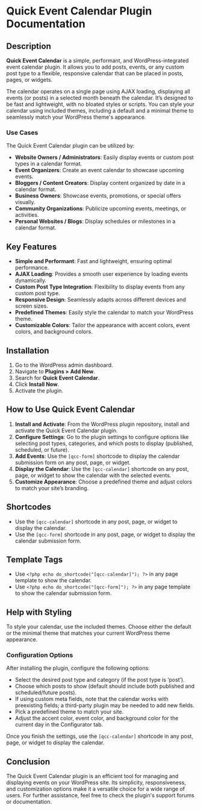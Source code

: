 # Quick Event Calendar Plugin Documentation

## Description

**Quick Event Calendar** is a simple, performant, and WordPress-integrated event calendar plugin. It allows you to add posts, events, or any custom post type to a flexible, responsive calendar that can be placed in posts, pages, or widgets.

The calendar operates on a single page using AJAX loading, displaying all events (or posts) in a selected month beneath the calendar. It’s designed to be fast and lightweight, with no bloated styles or scripts. You can style your calendar using included themes, including a default and a minimal theme to seamlessly match your WordPress theme's appearance.

### Use Cases

The Quick Event Calendar plugin can be utilized by:

- **Website Owners / Administrators**: Easily display events or custom post types in a calendar format.
- **Event Organizers**: Create an event calendar to showcase upcoming events.
- **Bloggers / Content Creators**: Display content organized by date in a calendar format.
- **Business Owners**: Showcase events, promotions, or special offers visually.
- **Community Organizations**: Publicize upcoming events, meetings, or activities.
- **Personal Websites / Blogs**: Display schedules or milestones in a calendar format.

## Key Features

- **Simple and Performant**: Fast and lightweight, ensuring optimal performance.
- **AJAX Loading**: Provides a smooth user experience by loading events dynamically.
- **Custom Post Type Integration**: Flexibility to display events from any custom post type.
- **Responsive Design**: Seamlessly adapts across different devices and screen sizes.
- **Predefined Themes**: Easily style the calendar to match your WordPress theme.
- **Customizable Colors**: Tailor the appearance with accent colors, event colors, and background colors.

## Installation

1. Go to the WordPress admin dashboard.
2. Navigate to **Plugins > Add New**.
3. Search for **Quick Event Calendar**.
4. Click **Install Now**.
5. Activate the plugin.

## How to Use Quick Event Calendar

1. **Install and Activate**: From the WordPress plugin repository, install and activate the Quick Event Calendar plugin.
2. **Configure Settings**: Go to the plugin settings to configure options like selecting post types, categories, and which posts to display (published, scheduled, or future).
3. **Add Events**: Use the `[qcc-form]` shortcode to display the calendar submission form on any post, page, or widget.
4. **Display the Calendar**: Use the `[qcc-calendar]` shortcode on any post, page, or widget to show the calendar with the selected events.
5. **Customize Appearance**: Choose a predefined theme and adjust colors to match your site’s branding.

## Shortcodes

- Use the `[qcc-calendar]` shortcode in any post, page, or widget to display the calendar.
- Use the `[qcc-form]` shortcode in any post, page, or widget to display the calendar submission form.

## Template Tags

- Use `<?php echo do_shortcode("[qcc-calendar]"); ?>` in any page template to show the calendar.
- Use `<?php echo do_shortcode("[qcc-form]"); ?>` in any page template to show the calendar submission form.

## Help with Styling

To style your calendar, use the included themes. Choose either the default or the minimal theme that matches your current WordPress theme appearance.

### Configuration Options

After installing the plugin, configure the following options:

- Select the desired post type and category (if the post type is ‘post’).
- Choose which posts to show (default should include both published and scheduled/future posts).
- If using custom meta fields, note that the calendar works with preexisting fields; a third-party plugin may be needed to add new fields.
- Pick a predefined theme to match your site.
- Adjust the accent color, event color, and background color for the current day in the Configurator tab.

Once you finish the settings, use the `[qcc-calendar]` shortcode in any post, page, or widget to display the calendar.

## Conclusion

The Quick Event Calendar plugin is an efficient tool for managing and displaying events on your WordPress site. Its simplicity, responsiveness, and customization options make it a versatile choice for a wide range of users. For further assistance, feel free to check the plugin's support forums or documentation.

